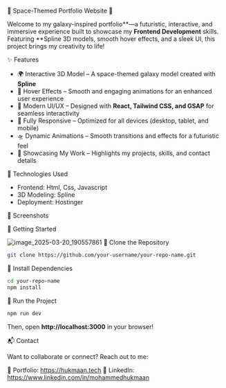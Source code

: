  🚀 Space-Themed Portfolio Website 🌌  

Welcome to my galaxy-inspired portfolio**—a futuristic, interactive, and immersive experience built to showcase my **Frontend Development** skills. Featuring **Spline 3D models, smooth hover effects, and a sleek UI, this project brings my creativity to life!  

✨ Features  

- 🌍 Interactive 3D Model – A space-themed galaxy model created with **Spline**  
- 💫 Hover Effects – Smooth and engaging animations for an enhanced user experience  
- 🎨 Modern UI/UX – Designed with **React, Tailwind CSS, and GSAP** for seamless interactivity  
- 📱 Fully Responsive – Optimized for all devices (desktop, tablet, and mobile)  
- 🛸 Dynamic Animations – Smooth transitions and effects for a futuristic feel  
- 🔭 Showcasing My Work – Highlights my projects, skills, and contact details  

🚧 Technologies Used  

- Frontend: Html, Css, Javascript 
- 3D Modeling: Spline  
- Deployment: Hostinger  

📸 Screenshots  

🚀 Getting Started  

![image_2025-03-20_190557861](https://github.com/user-attachments/assets/58afc188-afee-4086-acdf-7ed38fe92972)
🔹 Clone the Repository  
```bash
git clone https://github.com/your-username/your-repo-name.git
```
🔹 Install Dependencies  
```bash
cd your-repo-name
npm install
```
🔹 Run the Project  
```bash
npm run dev
```
Then, open **http://localhost:3000** in your browser!  

📬 Contact  

Want to collaborate or connect? Reach out to me:  
  
🔗 Portfolio: https://hukmaan.tech
💼 LinkedIn:  https://www.linkedin.com/in/mohammedhukmaan
